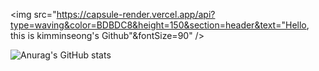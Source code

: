 <img src="https://capsule-render.vercel.app/api?type=waving&color=BDBDC8&height=150&section=header&text="Hello, this is kimminseong's Github"&fontSize=90" />


![Anurag's GitHub stats](https://github-readme-stats.vercel.app/api?username=kimminseong777&hide=contribs,prs&show_icons=true&theme=shadow_blue)
